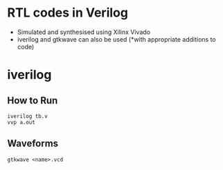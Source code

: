 # RTL codes in Verilog

- Simulated and synthesised using Xilinx Vivado
- iverilog and gtkwave can also be used (*with appropriate additions to code)

# iverilog
## How to Run

`iverilog tb.v` 
<br>
`vvp a.out`

## Waveforms

`gtkwave <name>.vcd`

